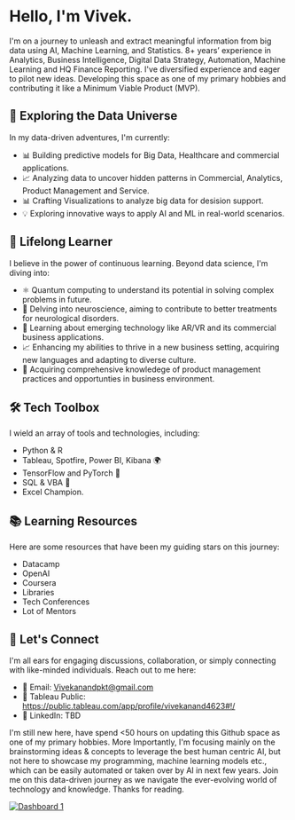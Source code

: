 # Hello, I'm Vivek.

I'm on a journey to unleash and extract meaningful information from big data using AI, Machine Learning, and Statistics. 8+ years’ experience in Analytics, Business Intelligence, Digital Data Strategy, Automation, Machine Learning and HQ Finance Reporting.  I've diversified experience and eager to pilot new ideas. Developing this space as one of my primary hobbies and contributing it like a Minimum Viable Product (MVP). 

## 🔬 Exploring the Data Universe

In my data-driven adventures, I'm currently:
- 📊 Building predictive models for Big Data, Healthcare and commercial applications.
- 📈 Analyzing data to uncover hidden patterns in Commercial, Analytics, Product Management and Service.
- 📊 Crafting Visualizations to analyze big data for desision support.
- 💡 Exploring innovative ways to apply AI and ML in real-world scenarios.

## 🌱 Lifelong Learner

I believe in the power of continuous learning. Beyond data science, I'm diving into:
- ⚛️ Quantum computing to understand its potential in solving complex problems in future.
- 🧠 Delving into neuroscience, aiming to contribute to better treatments for neurological disorders.
- 📡 Learning about emerging technology like AR/VR and its commercial business applications.
- 📈 Enhancing my abilities to thrive in a new business setting, acquiring new languages and adapting to diverse culture.
- 📂 Acquiring comprehensive knowledege of product management practices and opportunties in business environment.   

## 🛠️ Tech Toolbox

I wield an array of tools and technologies, including:
- Python & R
- Tableau, Spotfire, Power BI, Kibana 🌍
- TensorFlow and PyTorch 🚀
- SQL & VBA 📂
- Excel Champion. 

## 📚 Learning Resources

Here are some resources that have been my guiding stars on this journey:
- Datacamp
- OpenAI 
- Coursera
- Libraries
- Tech Conferences
- Lot of Mentors

## 💬 Let's Connect

I'm all ears for engaging discussions, collaboration, or simply connecting with like-minded individuals. Reach out to me here:
- 📧 Email: Vivekanandpkt@gmail.com
- 🚀 Tableau Public: https://public.tableau.com/app/profile/vivekanand4623#!/
- 💼 LinkedIn: TBD

I'm still new here, have spend <50 hours on updating this Github space as one of my primary hobbies. More Importantly, I'm focusing mainly on the brainstorming ideas & concepts to leverage the best human centric AI, but not here to showcase my programming, machine learning models etc., which can be easily automated or taken over by AI in next few years. Join me on this data-driven journey as we navigate the ever-evolving world of technology and knowledge. Thanks for reading. 


<div class='tableauPlaceholder' id='viz1698259011037' style='position: relative'><noscript><a href='#'><img alt='Dashboard 1 ' src='https:&#47;&#47;public.tableau.com&#47;static&#47;images&#47;La&#47;LandingPage_16974021948670&#47;Dashboard1&#47;1_rss.png' style='border: none' /></a></noscript><object class='tableauViz'  style='display:none;'><param name='host_url' value='https%3A%2F%2Fpublic.tableau.com%2F' /> <param name='embed_code_version' value='3' /> <param name='site_root' value='' /><param name='name' value='LandingPage_16974021948670&#47;Dashboard1' /><param name='tabs' value='no' /><param name='toolbar' value='yes' /><param name='static_image' value='https:&#47;&#47;public.tableau.com&#47;static&#47;images&#47;La&#47;LandingPage_16974021948670&#47;Dashboard1&#47;1.png' /> <param name='animate_transition' value='yes' /><param name='display_static_image' value='yes' /><param name='display_spinner' value='yes' /><param name='display_overlay' value='yes' /><param name='display_count' value='yes' /><param name='language' value='en-US' /><param name='filter' value='publish=yes' /></object></div>            


<!---
vivekanandpkr/vivekanandpkr is a ✨ special ✨ repository because its `README.md` (this file) appears on your GitHub profile.
You can click the Preview link to take a look at your changes.
--->
